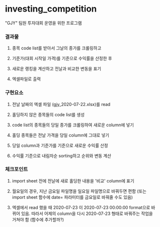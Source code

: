 # investing_competition

"GJY" 팀원 투자대회 운영을 위한 프로그램

### 결과물

1. 종목 code list를 받아서 그날의 종가를 크롤링하고

2. 기준가(대회 시작일 가격)를 기준으로 수익률을 산정한 후

3. 새로운 랭킹을 계산하고 전날과 비교한 변동을 표기

4. 엑셀파일로 출력


### 구현요소

1. 전날 날짜의 엑셀 파일 (gjy_2020-07-22.xlsx)를 read

2. 홀딩하지 않은 종목들의 code list를 생성

3. code list의 종목들의 당일 종가를 크롤링하여 새로운 column에 넣기

4. 홀딩 종목들은 전날 가격을 당일 column에 그대로 넣기

5. 당일 column과 기준가를 기준으로 새로운 수익률 산정

6. 수익률 기준으로 내림차순 sorting하고 순위와 변동 계산

### 체크포인트

1. import sheet 전에 전날에 새로 홀딩한 내용을 '비교' column에 표기

2. 월요일의 경우, 지난 금요일 파일명을 일요일 파일명으로 바꿔두면 편함 (또는 import sheet 함수에 date= 파라미터를 금요일로 바꿔줄 수도 있음)

3. 엑셀에서 read 했을 때 2020-07-23 이 2020-07-23 00:00:00 format으로 바뀌어 있음. 따라서 어제의 column을 다시 2020-07-23 형태로 바꿔주는 작업을 거쳐야 함 (함수에 추가할까?)
